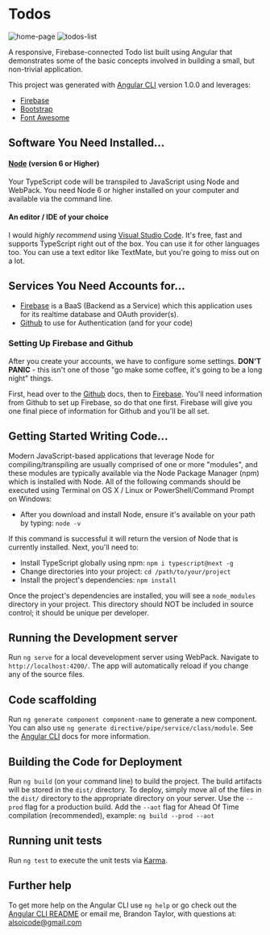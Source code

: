 
# Todos

![home-page](https://res.cloudinary.com/alsoicode/image/upload/v1493141233/github/osu-todos/home-mobile.fw.png)
![todos-list](https://res.cloudinary.com/alsoicode/image/upload/v1493141233/github/osu-todos/my-todos-mobile.fw.png)

A responsive, Firebase-connected Todo list built using Angular that demonstrates some of the basic concepts involved in building a small, but non-trivial application.

This project was generated with [Angular CLI](https://github.com/angular/angular-cli) version 1.0.0 and leverages:

 - [Firebase](https://firebase.google.com/)
 - [Bootstrap](https://getbootstrap.com)
 - [Font Awesome](http://fontawesome.io/)

## Software You Need Installed...

#### [Node](https://nodejs.org/en/) (version 6 or Higher)

Your TypeScript code will be transpiled to JavaScript using Node and WebPack. You need Node 6 or higher installed on your computer and available via the command line.

#### An editor / IDE of your choice

I would *highly recommend* using [Visual Studio Code](https://code.visualstudio.com/). It's free, fast and supports TypeScript right out of the box. You can use it for other languages too. You can use a text editor like TextMate, but you're going to miss out on a lot.

## Services You Need Accounts for...

- [Firebase](https://firebase.google.com) is a BaaS (Backend as a Service) which this application uses for its realtime database and OAuth provider(s).
- [Github](https://github.com) to use for Authentication (and for your code)

### Setting Up Firebase and Github

After you create your accounts, we have to configure some settings. **DON'T PANIC** - this isn't one of those "go make some coffee, it's going to be a long night" things.

First, head over to the [Github](./docs/github.md) docs, then to [Firebase](./docs/firebase.md). You'll need information from Github to set up Firebase, so do that one first. Firebase will give you one final piece of information for Github and you'll be all set.

## Getting Started Writing Code...

Modern JavaScript-based applications that leverage Node for compiling/transpiling are usually comprised of one or more "modules", and these modules are typically available via the Node Package Manager (npm) which is installed with Node. All of the following commands should be executed using Terminal on OS X / Linux or PowerShell/Command Prompt on Windows:

- After you download and install Node, ensure it's available on your path by typing: `node -v`

If this command is successful it will return the version of Node that is currently installed. Next, you'll need to:

- Install TypeScript globally using npm: `npm i typescript@next -g`
- Change directories into your project: `cd /path/to/your/project`
- Install the project's dependencies: `npm install`

Once the project's dependencies are installed, you will see a `node_modules` directory in your project. This directory should NOT be included in source control; it should be unique per developer.

## Running the Development server

Run `ng serve` for a local devevelopment server using WebPack. Navigate to `http://localhost:4200/`. The app will automatically reload if you change any of the source files.

## Code scaffolding

Run `ng generate component component-name` to generate a new component. You can also use `ng generate directive/pipe/service/class/module`. See the [Angular CLI](https://github.com/angular/angular-cli/wiki) docs for more information.

## Building the Code for Deployment

Run `ng build` (on your command line) to build the project. The build artifacts will be stored in the `dist/` directory. To deploy, simply move all of the files in the `dist/` directory to the appropriate directory on your server. Use the `--prod` flag for a production build. Add the `--aot` flag for Ahead Of Time compilation (recommended), example: `ng build --prod --aot`

## Running unit tests

Run `ng test` to execute the unit tests via [Karma](https://karma-runner.github.io).

## Further help

To get more help on the Angular CLI use `ng help` or go check out the [Angular CLI README](https://github.com/angular/angular-cli/blob/master/README.md) or email me, Brandon Taylor, with questions at: [alsoicode@gmail.com](mailto:alsoicode@gmail.com?Subject=Help-with-OSU-Todos)

